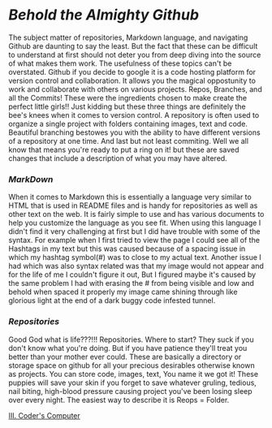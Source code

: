 # _Behold the Almighty Github_ #

The subject matter of repositories, Markdown language, and navigating Github are daunting to say the least. But the fact that these can be difficult to understand at first should not deter you from deep diving into the source of what makes them work. The usefulness of these topics can't be overstated.
Github if you decide to google it is a code hosting platform for version control and collaboration. It allows you the magical oppostunity to work and collaborate with others on various projects. Repos, Branches, and all the Commits! These were the ingredients chosen to make create the perfect little girls!! Just kidding but these three things are definitely the bee's knees when it comes to version control. A repository is often used to organize a single project with folders containing images, text and code. Beautiful branching bestowes you with the ability to have different versions of a repository at one time. And last but not least commiting. Well we all know that means you're ready to put a ring on it! but these are saved changes that include a description of what you may have altered.

### _MarkDown_ ###

When it comes to Markdown this is essentially a language very similar to HTML that is used in README files and is handy for repositories as well as other text on the web. It is fairly simple to use and has various documents to help you customize the language as you see fit. When using this language I didn't find it very challenging at first but I did have trouble with some of the syntax. For example when I first tried to view the page I could see all of the Hashtags in my text but this was caused because of a spacing issue in which my hashtag symbol(#) was to close to my actual text. Another issue I had which was also syntax related was that my image would not appear and for the life of me I couldn't figure it out, But I figured maybe it's caused by the same problem I had with erasing the # from being visible and low and behold when spaced it properly my image came shining through like glorious light at the end of a dark buggy code infested tunnel.

### _Repositories_ ###

Good God what is life???!!! Repositories. Where to start? They suck if you don't know what you're doing. But if you have patience they'll treat you better than your mother ever could. These are basically a directory or storage space on github for all your precious desirables otherwise known as projects. You can store code, images, text, You name it we got it! These puppies will save your skin if you forget to save whatever gruling, tedious, nail biting, high-blood pressure causing project you've been losing sleep over every night. The easiest way to describe it is Reops = Folder.

[III. Coder's Computer](https://marco-senpai.github.io/coders-computer.github.io/)
